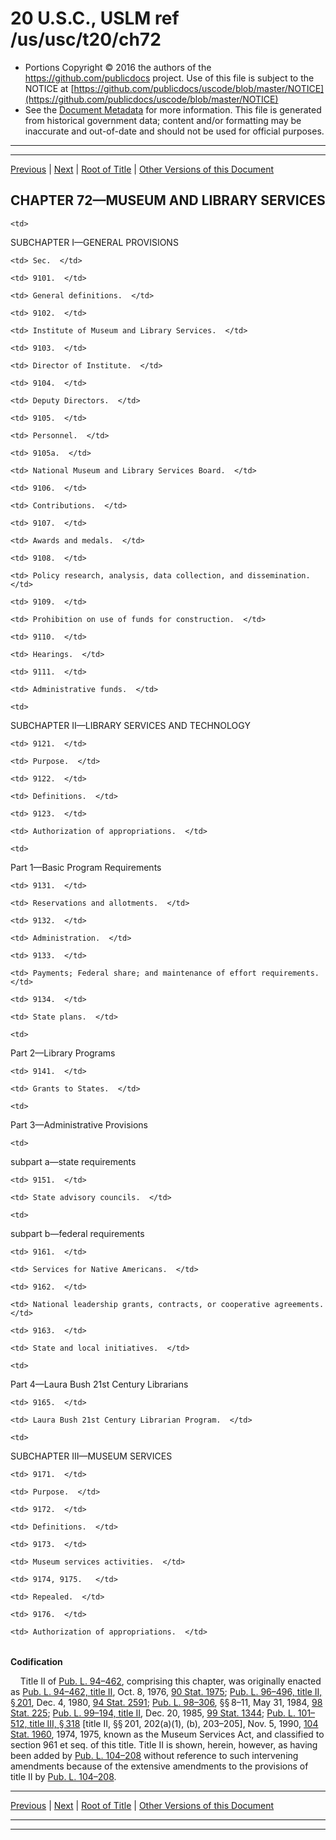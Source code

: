 ---
---

# 20 U.S.C., USLM ref /us/usc/t20/ch72

* Portions Copyright © 2016 the authors of the https://github.com/publicdocs project.
  Use of this file is subject to the NOTICE at [https://github.com/publicdocs/uscode/blob/master/NOTICE](https://github.com/publicdocs/uscode/blob/master/NOTICE)
* See the [Document Metadata](././../../../..//README.md) for more information.
  This file is generated from historical government data; content and/or formatting may be inaccurate and out-of-date and should not be used for official purposes.

----------
----------

[Previous](./../../../..//us/usc/t20/ch71/m__us_usc_t20_s9012.md) | [Next](./../../../..//us/usc/t20/ch72/schI/m__us_usc_t20_ch72_schI.md) | [Root of Title](./../../../../) | [Other Versions of this Document](https://publicdocs.github.io/go/links?ns=uslm&ref=%2Fus%2Fusc%2Ft20%2Fch72)

## CHAPTER 72—MUSEUM AND LIBRARY SERVICES

<table>

  <tr>

    <td> 

SUBCHAPTER I—GENERAL PROVISIONS  </td>

  </tr>

  <tr>

    <td> Sec.  </td>

  </tr>

  <tr>

    <td> 9101.  </td>

    <td> General definitions.  </td>

  </tr>

  <tr>

    <td> 9102.  </td>

    <td> Institute of Museum and Library Services.  </td>

  </tr>

  <tr>

    <td> 9103.  </td>

    <td> Director of Institute.  </td>

  </tr>

  <tr>

    <td> 9104.  </td>

    <td> Deputy Directors.  </td>

  </tr>

  <tr>

    <td> 9105.  </td>

    <td> Personnel.  </td>

  </tr>

  <tr>

    <td> 9105a.  </td>

    <td> National Museum and Library Services Board.  </td>

  </tr>

  <tr>

    <td> 9106.  </td>

    <td> Contributions.  </td>

  </tr>

  <tr>

    <td> 9107.  </td>

    <td> Awards and medals.  </td>

  </tr>

  <tr>

    <td> 9108.  </td>

    <td> Policy research, analysis, data collection, and dissemination.  </td>

  </tr>

  <tr>

    <td> 9109.  </td>

    <td> Prohibition on use of funds for construction.  </td>

  </tr>

  <tr>

    <td> 9110.  </td>

    <td> Hearings.  </td>

  </tr>

  <tr>

    <td> 9111.  </td>

    <td> Administrative funds.  </td>

  </tr>

  <tr>

    <td> 

SUBCHAPTER II—LIBRARY SERVICES AND TECHNOLOGY  </td>

  </tr>

  <tr>

    <td> 9121.  </td>

    <td> Purpose.  </td>

  </tr>

  <tr>

    <td> 9122.  </td>

    <td> Definitions.  </td>

  </tr>

  <tr>

    <td> 9123.  </td>

    <td> Authorization of appropriations.  </td>

  </tr>

  <tr>

    <td> 

Part 1—Basic Program Requirements  </td>

  </tr>

  <tr>

    <td> 9131.  </td>

    <td> Reservations and allotments.  </td>

  </tr>

  <tr>

    <td> 9132.  </td>

    <td> Administration.  </td>

  </tr>

  <tr>

    <td> 9133.  </td>

    <td> Payments; Federal share; and maintenance of effort requirements.  </td>

  </tr>

  <tr>

    <td> 9134.  </td>

    <td> State plans.  </td>

  </tr>

  <tr>

    <td> 

Part 2—Library Programs  </td>

  </tr>

  <tr>

    <td> 9141.  </td>

    <td> Grants to States.  </td>

  </tr>

  <tr>

    <td> 

Part 3—Administrative Provisions  </td>

  </tr>

  <tr>

    <td> 

subpart a—state requirements  </td>

  </tr>

  <tr>

    <td> 9151.  </td>

    <td> State advisory councils.  </td>

  </tr>

  <tr>

    <td> 

subpart b—federal requirements  </td>

  </tr>

  <tr>

    <td> 9161.  </td>

    <td> Services for Native Americans.  </td>

  </tr>

  <tr>

    <td> 9162.  </td>

    <td> National leadership grants, contracts, or cooperative agreements.  </td>

  </tr>

  <tr>

    <td> 9163.  </td>

    <td> State and local initiatives.  </td>

  </tr>

  <tr>

    <td> 

Part 4—Laura Bush 21st Century Librarians  </td>

  </tr>

  <tr>

    <td> 9165.  </td>

    <td> Laura Bush 21st Century Librarian Program.  </td>

  </tr>

  <tr>

    <td> 

SUBCHAPTER III—MUSEUM SERVICES  </td>

  </tr>

  <tr>

    <td> 9171.  </td>

    <td> Purpose.  </td>

  </tr>

  <tr>

    <td> 9172.  </td>

    <td> Definitions.  </td>

  </tr>

  <tr>

    <td> 9173.  </td>

    <td> Museum services activities.  </td>

  </tr>

  <tr>

    <td> 9174, 9175.   </td>

    <td> Repealed.  </td>

  </tr>

  <tr>

    <td> 9176.  </td>

    <td> Authorization of appropriations.  </td>

  </tr>

</table>

 __Codification__ 

    Title II of [Pub. L. 94–462][/us/pl/94/462], comprising this chapter, was originally enacted as [Pub. L. 94–462, title II][/us/pl/94/462], Oct. 8, 1976, [90 Stat. 1975][/us/stat/90/1975]; [Pub. L. 96–496, title II, § 201][/us/pl/96/496/s201], Dec. 4, 1980, [94 Stat. 2591][/us/stat/94/2591]; [Pub. L. 98–306][/us/pl/98/306], §§ 8–11, May 31, 1984, [98 Stat. 225][/us/stat/98/225]; [Pub. L. 99–194, title II][/us/pl/99/194], Dec. 20, 1985, [99 Stat. 1344][/us/stat/99/1344]; [Pub. L. 101–512, title III, § 318][/us/pl/101/512/s318] \[title II, §§ 201, 202(a)(1), (b), 203–205\], Nov. 5, 1990, [104 Stat. 1960][/us/stat/104/1960], 1974, 1975, known as the Museum Services Act, and classified to section 961 et seq. of this title. Title II is shown, herein, however, as having been added by [Pub. L. 104–208][/us/pl/104/208] without reference to such intervening amendments because of the extensive amendments to the provisions of title II by [Pub. L. 104–208][/us/pl/104/208].

----------

[Previous](./../../../..//us/usc/t20/ch71/m__us_usc_t20_s9012.md) | [Next](./../../../..//us/usc/t20/ch72/schI/m__us_usc_t20_ch72_schI.md) | [Root of Title](./../../../../) | [Other Versions of this Document](https://publicdocs.github.io/go/links?ns=uslm&ref=%2Fus%2Fusc%2Ft20%2Fch72)

----------
----------

[/us/pl/94/462]: https://publicdocs.github.io/go/links?ns=uslm&ref=%2Fus%2Fpl%2F94%2F462
[/us/pl/94/462]: https://publicdocs.github.io/go/links?ns=uslm&ref=%2Fus%2Fpl%2F94%2F462
[/us/stat/90/1975]: https://publicdocs.github.io/go/links?ns=uslm&ref=%2Fus%2Fstat%2F90%2F1975
[/us/pl/96/496/s201]: https://publicdocs.github.io/go/links?ns=uslm&ref=%2Fus%2Fpl%2F96%2F496%2Fs201
[/us/stat/94/2591]: https://publicdocs.github.io/go/links?ns=uslm&ref=%2Fus%2Fstat%2F94%2F2591
[/us/pl/98/306]: https://publicdocs.github.io/go/links?ns=uslm&ref=%2Fus%2Fpl%2F98%2F306
[/us/stat/98/225]: https://publicdocs.github.io/go/links?ns=uslm&ref=%2Fus%2Fstat%2F98%2F225
[/us/pl/99/194]: https://publicdocs.github.io/go/links?ns=uslm&ref=%2Fus%2Fpl%2F99%2F194
[/us/stat/99/1344]: https://publicdocs.github.io/go/links?ns=uslm&ref=%2Fus%2Fstat%2F99%2F1344
[/us/pl/101/512/s318]: https://publicdocs.github.io/go/links?ns=uslm&ref=%2Fus%2Fpl%2F101%2F512%2Fs318
[/us/stat/104/1960]: https://publicdocs.github.io/go/links?ns=uslm&ref=%2Fus%2Fstat%2F104%2F1960
[/us/pl/104/208]: https://publicdocs.github.io/go/links?ns=uslm&ref=%2Fus%2Fpl%2F104%2F208
[/us/pl/104/208]: https://publicdocs.github.io/go/links?ns=uslm&ref=%2Fus%2Fpl%2F104%2F208


